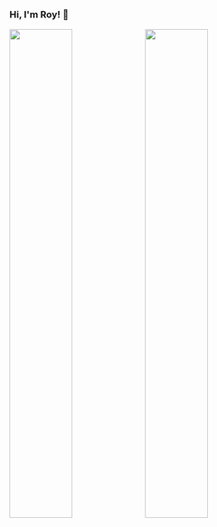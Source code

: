 ### Hi, I'm Roy! 👋

<img align='left' width='47%' src="https://github-readme-stats.vercel.app/api?username=roychon&show_icons=true&theme=radical" />

<img align="left" width='47%' src="https://github-readme-stats.vercel.app/api/top-langs/?username=roychon&hide_progress=false"/>


